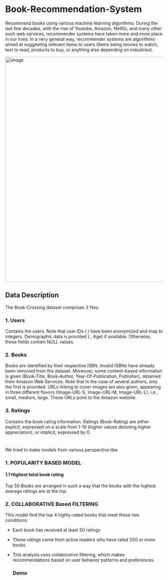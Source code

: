 # Book-Recommendation-System
Recommend books using various machine learning algorithms.
During the last few decades, with the rise of Youtube, Amazon, Netflix, and many other such web services, recommender systems have taken more and more place in our lives. 
In a very general way, recommender systems are algorithms aimed at suggesting relevant items to users (items being movies to watch, text to read, products to buy, or anything else depending on industries).

<img width="1280" height="720" alt="image" src="https://github.com/user-attachments/assets/68fc50ad-4897-4f41-939e-2850b8d76650" />


## Data Description
The Book-Crossing dataset comprises 3 files.

### 1. Users
Contains the users. Note that user IDs ( ) have been anonymized and map to integers. Demographic data is provided ( , Age) if available. Otherwise, these fields contain NULL values.

### 2. Books
Books are identified by their respective ISBN. Invalid ISBNs have already been removed from the dataset. Moreover, some content-based information is given (Book-Title, Book-Author, Year-Of-Publication, Publisher), obtained from Amazon Web Services. Note that in the case of several authors, only the first is provided. URLs linking to cover images are also given, appearing in three different flavors (Image-URL-S, Image-URL-M, Image-URL-L), i.e., small, medium, large. These URLs point to the Amazon website.

### 3. Ratings
Contains the book rating information. Ratings (Book-Rating) are either explicit, expressed on a scale from 1-10 (higher values denoting higher appreciation), or implicit, expressed by 0.

#
We tried to make models from various perspective like
### 1. POPULARITY BASED MODEL
#### 1.1 Highest total book rating
Top 50 Books are arranged in such a way that the books with the highest average ratings are at the top.


### 2. COLLABORATIVE Based FILTERING 
This model find the top 4 highly-rated books that meet these two conditions:
* Each book has received at least 50 ratings
* These ratings come from active readers who have rated 200 or more books
* This analysis uses collaborative filtering, which makes recommendations based on user behavior patterns and preferences.

  ### Demo 
